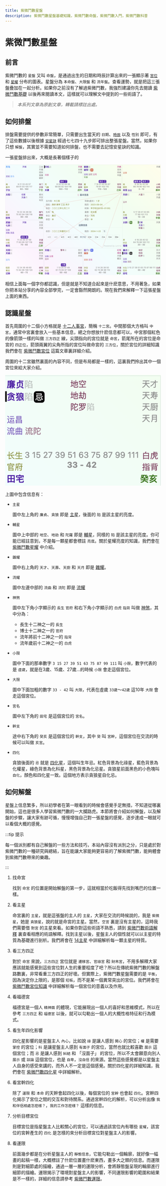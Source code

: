 ```yaml
---
title: 紫微鬥數星盤
description: 紫微鬥數星盤基礎知識，紫微鬥數命盤，紫微鬥數入門，紫微鬥數科普
---
```

# 紫微鬥數星盤

## 前言

紫微鬥數的 `星盤` 又叫 `命盤`，是通過出生的日期和時辰計算出來的一張顯示著 [`宮位`](./palace.md) 和 [`星耀`](./star.md) 分布的圖表。星盤分為 `本命盤`、`大限盤` 和 `流年盤`。查看運勢，就是把這三張盤疊加在一起分析。如果你之前沒有了解過紫微鬥數，我強烈建議你先去閱讀 [紫微鬥數基礎](./basis.md) 以後再來閱讀本文，這樣就可以理解文中提到的一些術語了。

>*本系列文章為原創文章，轉載請標註出處。*

## 如何排盤

排盤需要提供的參數非常簡單，只需要出生當天的 `日期`、[`時辰`](./basis.md#十二時辰) 以及 `性別` 即可，有了這些數據以後根據 [`安星訣`](./setup.md) 經過七七四十九步即可排出整張星盤。當然，如果你只想 `解盤`，其實並不需要知道如何排盤，也不需要去記憶安星訣的知識。

一張星盤排出來，大概是長著個樣子的

![紫微鬥數星盤](/.vitepress/public/astrolabe@2x.png)

相信上面每一個字你都認識，但是就是不知道合起來是什麽意思，不用著急，如果你把本站分享的內容全部學完，一定會豁然開朗的。現在我們來解釋一下這張星盤上面的東西。

## 認識星盤

首先周圍的十二個小方格就是 [十二人事宮](./palace.md)，簡稱 `十二宮`。中間那個大方格叫 `中宮`，通常中宮裏會放入一些基本信息，總之你想放什麽信息都可以，中宮那個紅色的像箭頭一樣的叫做 `三方四正` 線，尖頭指向的宮位就是 `命宮`，箭尾所在的宮位是命宮的 `四正位`，箭頭兩翼的尖角所指的宮位叫做命宮的 `三方位`，關於宮位的詳細知識我們會在 [紫微鬥數宮位](./palace.md) 這篇文章裏詳細介紹。

周圍的十二宮雖然裏面的內容不同，但是布局都是一樣的，這裏我們拎出其中一個宮位來給大家介紹。

![紫微鬥數宮位](/.vitepress/public/palace@2x.png)

上圖中包含信息有：

- `主星`

  圖中左上角的 `廉貞`、`貪狼` 即是 [主星](./major-star.md)，後面的 `陷` 是該主星的亮度。

- `輔星`

  圖中上中部的 `地空`、`地劫` 和 `陀羅` 即是 [輔星](./minor-star.md)，同樣的 `陷` 是該主星的亮度。你可能已經註意到，不是每一顆星都會標註 `亮度`。關於星耀亮度的知識，我們會在 [紫微鬥數星耀](./star.md) 中介紹。

- `雜耀`

  圖中右上角的 `天才`、`天壽`、`天廚` 和 `天月` 即是 [雜耀](./adj-star.md)。

- `流耀`

  圖中左邊中部的 `流曲` 和 `流陀` 即是 [流耀](./star.md#流耀)

- `神煞`

  圖中左下角小字顯示的 `長生` `官府` 和右下角小字顯示的 `白虎` `指背` 叫做 [神煞](./star.md#神煞)，其中分為：

  - 長生十二神之一的 `長生`
  - 博士十二神之一的  `官府`
  - 流年將前十二神之一的  `指背`
  - 流年歲前十二神之一的  `白虎`

- `小限`

  圖中下面的那串數字 `3 15 27 39 51 63 75 87 99 111` 叫 `小限`，數字代表的是 `虛歲`，就是在3歲、15歲、27歲...的時候 `小限` 會走這個宮位。

- `大限`

  圖中下面加粗的數字 `33 - 42` 叫 `大限`，代表在虛歲 `33歲`～`42歲` 這10年 `大限` 會走這個宮位。

- `宮名`

  圖中左下角的 `田宅` 是這個宮位的 `宮名`。

- `幹支`

  途中右下角的 `癸亥` 是這個宮位的 `幹支`，其中 `癸` 叫 `宮幹`，這個宮位在交流的時候可以叫做 `亥宮`。

- `四化`

  貪狼後面的 `忌` 就是 [四化星](./mutagen.md)，這個叫生年忌。紅色背景為化祿星，藍色背景為化權星，綠色背景為化科星，黑色背景為化忌星。貪狼星前面黑色的小色塊叫 `自化`，顏色和四化星一致。這個地方表示貪狼星自化忌。

## 如何解盤

星盤上信息繁多，所以初學者在第一眼看到的時候會感覺手足無措，不知道從哪裏開始，這也是很多人學習紫微鬥數的一大攔路虎。本節將會介紹如何解盤，以及解盤的步驟，讓大家有跡可循，慢慢增強自己對一張星盤的感覺，逐步達成一眼就可以看個大概的感覺。

:::tip 提示

每一個派別都有自己解盤的一些方法和技巧，本站內容沒有派別之分，只是處於對紫微鬥數的一種研究與總結，旨在能讓大家能夠更容易的了解紫微鬥數，能夠體會到紫微鬥數帶來的樂趣。

:::

1. 找命宮
   
    找到 `命宮` 的位置是開始解盤的第一步，這就相當於吃飯得先找到嘴巴的位置一樣。

2. 看主星

    命宮裏的 `主星`，就是這張盤的主人的 `主星`，大家在交流的時候說的，我是 `紫微星`，她是 `貪狼星`，說的就是命宮的主星。當然，`空宮` 裏是沒有主星的，這時我們需要借 `對宮` 的主星來看。如果你對這些術語不熟悉，請到 [紫微鬥數術語解釋](./basis.md#術語解釋) 裏查看相應的術語解釋。找到主星以後，星盤主人的個性就可以以主星的特質為基礎進行剖析。我們將會在 [14主星](./major-star.md) 中詳細解析每一顆主星的特質。

3. 看三方四正

    對於 `命宮` 來說，`三方四正` 宮位就是 `遷移宮`、`官祿宮` 和 `財帛宮`，不用多解釋大家應該就能感覺到這些宮位對人生的重要程度了吧？所以在傳統紫微鬥數的解盤路數裏，非常看重三方四正的好壞。但實際上，紫微鬥數星盤需要的是 `平衡`，因為決定你上限的，是那個 `短板`，而不是某一個異常突出的宮位。我們將會在 [紫微鬥數宮位知識](./palace.md) 中詳細解析每一個宮位的意義以及作用。

4. 看福德宮

    福德宮是一個人 `精神面` 的體現，它能展現出一個人的喜好和思維模式，所以在參考 `三方四正` 和 `福德宮` 以後，就可以勾勒出一個人的大概性格特征和行為模式。

5. 看生年四化影響

    四化星影響的是星盤主人 `內心`，比如說 `祿` 是讓人感到 `開心` 的宮位；`權` 是需要 `掌控` 的宮位；`科` 是讓星盤主人感到 `有面子` 的宮位，當然也就比較喜歡 `展示` 這個宮位；而 `忌` 是讓人感到 `糾結` 和 「沒面子」 的宮位，所以不太會願意向別人 `展示` 或 `談論` 這個宮位，也是 `自卑`，`沒自信` 的來源。當然這些感覺都是以星盤主人自身的感受來講的，而外人不一定是這個感覺。關於四化星的詳細知識，我們會在 [紫微鬥數四化星](./mutagen.md) 中詳細解析。

6. 看宮幹四化

    除了 `運限` 和 `本命` 的天幹會起四化以後，每個宮位的 `宮幹` 也會起 `四化`。宮幹四化揭示了宮位之間的交互和對待關系。通過宮幹四化的解析，可以分析出像 `我和伴侶相處怎麽樣？`，`我的工作怎麽樣？` 這樣的信息。

7. 分析目標宮位

    目標宮位是指星盤主人比較關心的宮位，可以通過該宮位內有哪些 `星耀`，該宮位的宮幹產生的 `四化` 是怎樣的來分析目標宮位對星盤主人的影響。 

8. 看運限

    前面幾步都是在分析星盤主人的 `靜態信息`，它能勾勒出一個輪廓，就好像一幅畫的起稿一樣，大概標註了什麽位置畫什麽東西，畫多大之類的信息。而運限則是對細節處的描繪，通過一層一層的運限分析，會將靜態盤呈現的輪廓進行細節的描繪。運限揭示了環境對星盤主人的影響，不同運限影響的範圍和結果是不一樣的，詳細的信息請參考 [紫微鬥數運限](./horoscope.md)。